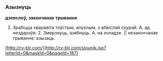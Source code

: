 ### Азызнуць
**дзеяслоў, закончанае трыванне**

1. Зрабіцца хваравіта тоўстым, апухлым, з абвіслай скурай. А. ад нездароўя. 2. Змерзнуць, азябнуць. А. на холадзе. || незакончанае трыванне: азызаць.

<a rel="author">[http://rv-blr.com/](http://rv-blr.com/slounik.jsp?letterId=0&maskId=0&pageId=187)</a>
